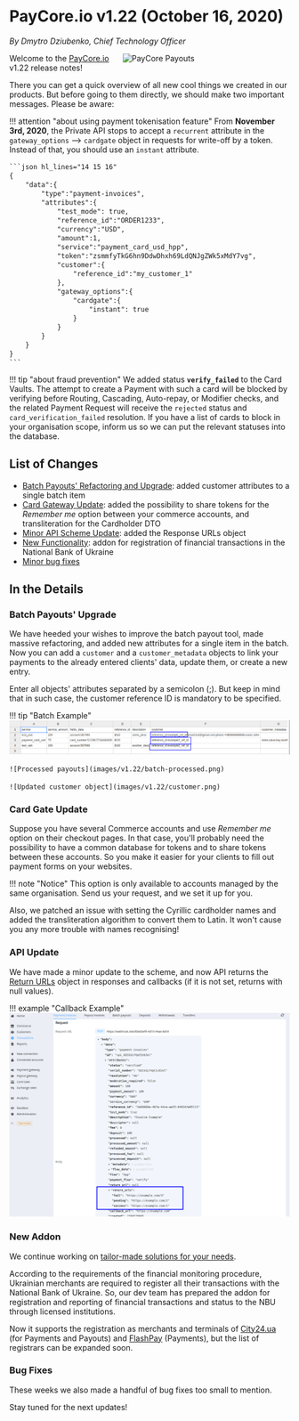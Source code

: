# **PayCore.io v1.22 (October 16, 2020)**

*By Dmytro Dziubenko, Chief Technology Officer*

<img src="/release-notes/archive/2020/images/v1.22/paycore_illustration_newstyle-15.png" alt="PayCore Payouts" style="width: 300px; float: right; padding-left: 5px;">

Welcome to the [PayCore.io](https://paycore.io/) v1.22 release notes!

There you can get a quick overview of all new cool things we created in our products. But before going to them directly, we should make two important messages. Please be aware:

!!! attention "about using payment tokenisation feature"
    From **November 3rd, 2020**, the Private API stops to accept a `recurrent` attribute in the `gateway_options` --> `cardgate` object in requests for write-off by a token. Instead of that, you should use an `instant` attribute.

    ```json hl_lines="14 15 16"
    {
        "data":{
            "type":"payment-invoices",
            "attributes":{
                "test_mode": true,
                "reference_id":"ORDER1233",
                "currency":"USD",
                "amount":1,
                "service":"payment_card_usd_hpp",
                "token":"zsmmfyTkG6hn9DdwDhxh69LdQNJgZWk5xMdY7vg",
                "customer":{
                    "reference_id":"my_customer_1"
                },
                "gateway_options":{
                    "cardgate":{
                        "instant": true
                    }
                }
            }
        }
    }
    ```

!!! tip "about fraud prevention"
    We added status **`verify_failed`** to the Card Vaults. The attempt to create a Payment with such a card will be blocked by verifying before Routing, Cascading, Auto-repay, or Modifier checks, and the related Payment Request will receive the `rejected` status and `card_verification_failed` resolution. If you have a list of cards to block in your organisation scope, inform us so we can put the relevant statuses into the database.

## List of Changes

* [Batch Payouts' Refactoring and Upgrade](#batch-payouts-upgrade): added customer attributes to a single batch item
* [Card Gateway Update](#card-gate-update): added the possibility to share tokens for the *Remember me* option between your commerce accounts, and transliteration for the Cardholder DTO
* [Minor API Scheme Update](#api-update): added the Response URLs object
* [New Functionality](#new-addon): addon for registration of financial transactions in the National Bank of Ukraine
* [Minor bug fixes](#bug-fixes)

## In the Details

### Batch Payouts' Upgrade

We have heeded your wishes to improve the batch payout tool, made massive refactoring, and added new attributes for a single item in the batch. Now you can add a `customer` and a `customer_metadata` objects to link your payments to the already entered clients' data, update them, or create a new entry.

Enter all objects' attributes separated by a semicolon (;). But keep in mind that in such case, the customer reference ID is mandatory to be specified.

!!! tip "Batch Example"
    ![Batch](images/v1.22/batch-csv.png)

    ![Processed payouts](images/v1.22/batch-processed.png)

    ![Updated customer object](images/v1.22/customer.png)

### Card Gate Update

Suppose you have several Commerce accounts and use *Remember me* option on their checkout pages. In that case, you'll probably need the possibility to have a common database for tokens and to share tokens between these accounts. So you make it easier for your clients to fill out payment forms on your websites.

!!! note "Notice"
    This option is only available to accounts managed by the same organisation. Send us your request, and we set it up for you.

Also, we patched an issue with setting the Cyrillic cardholder names and added the transliteration algorithm to convert them to Latin. It won't cause you any more trouble with names recognising!

### API Update

We have made a minor update to the scheme, and now API returns the [Return URLs](/release-notes/archive/2020/v1.6.12/#return-urls-variations) object in responses and callbacks (if it is not set, returns with null values).

!!! example "Callback Example"
    ![Return URLs in a Callback](images/v1.22/return-urls.png)

### New Addon

We continue working on [tailor-made solutions for your needs](/release-notes/archive/2020/v1.11/#addons).

According to the requirements of the financial monitoring procedure, Ukrainian merchants are required to register all their transactions with the National Bank of Ukraine. So, our dev team has prepared the addon for registration and reporting of financial transactions and status to the NBU through licensed institutions.

Now it supports the registration as merchants and terminals of [City24.ua](https://www.city24.ua/en/) (for Payments and Payouts) and [FlashPay](https://www.fbank.com.ua/index.php?p=168) (Payments), but the list of registrars can be expanded soon.

### Bug Fixes

These weeks we also made a handful of bug fixes too small to mention.

Stay tuned for the next updates!
